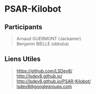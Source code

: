 PSAR-Kilobot
============

Participants
------------

> Arnaud GUERMONT (Jackamer)     
> Benjamin BIELLE (sbksba)     

Liens Utiles
------------

> https://github.com/LSDev8/     
> http://lsdev8.github.io/     
> http://lsdev8.github.io/PSAR-Kilobot/     
> lsdev8@googlegroups.com     